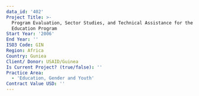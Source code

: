 ```yaml
---
data_id: '402'
Project Title: >-
  Program Evaluation, Sector Studies, and Technical Assistance for the Basic
  Education Program
Start Year: '2006'
End Year: ''
ISO3 Code: GIN
Region: Africa
Country: Guniea
Client/ Donor: USAID/Guinea
Is Current Project? (true/false): ''
Practice Area:
  - 'Education, Gender and Youth'
Contract Value USD: ''
---
```

